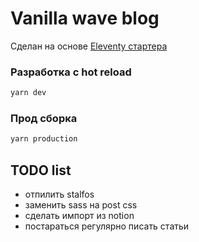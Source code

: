 # Vanilla wave blog

Сделан на основе [Eleventy стартера](https://www.netlifycms.org/)

### Разработка с hot reload
```bash
yarn dev
```
### Прод сборка
```bash
yarn production
```

## TODO list
- отпилить stalfos
- заменить sass на post css
- сделать импорт из notion
- постараться регулярно писать статьи
